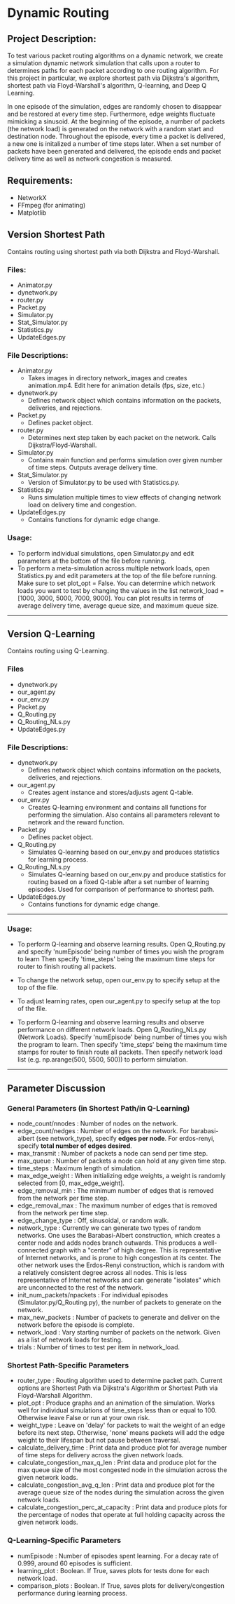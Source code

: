 # Dynamic Routing

## Project Description:
To test various packet routing algorithms on a dynamic network, we create a simulation dynamic network simulation that calls upon a router to determines paths for each packet according to one routing algorithm. For this project in particular, we explore shortest path via Dijkstra's algorithm, shortest path via Floyd-Warshall's algorithm, Q-learning, and Deep Q Learning. 

In one episode of the simulation, edges are randomly chosen to disappear and be restored at every time step. Furthermore, edge weights fluctuate mimicking a sinusoid. At the beginning of the episode, a number of packets (the network load) is generated on the network with a random start and destination node. Throughout the episode, every time a packet is delivered, a new one is initalized a number of time steps later. When a set number of packets have been generated and delivered, the episode ends and packet delivery time as well as network congestion is measured.

## Requirements:
- NetworkX
- FFmpeg (for animating)
- Matplotlib

## Version Shortest Path
Contains routing using shortest path via both Dijkstra and Floyd-Warshall.

### Files:
- Animator.py
- dynetwork.py
- router.py
- Packet.py
- Simulator.py
- Stat_Simulator.py
- Statistics.py
- UpdateEdges.py

### File Descriptions:
- Animator.py
    - Takes images in directory network_images and creates animation.mp4. Edit here for animation details (fps, size, etc.)
- dynetwork.py
    - Defines network object which contains information on the packets, deliveries, and rejections.
- Packet.py
    - Defines packet object.
- router.py
    - Determines next step taken by each packet on the network. Calls Dijkstra/Floyd-Warshall.
- Simulator.py
    - Contains main function and performs simulation over given number of time steps. Outputs average delivery time.
- Stat_Simulator.py
    - Version of Simulator.py to be used with Statistics.py.
- Statistics.py
    - Runs simulation multiple times to view effects of changing network load on delivery time and congestion.
- UpdateEdges.py
    - Contains functions for dynamic edge change.

### Usage:
- To perform individual simulations, open Simulator.py and edit parameters at the bottom of the file before running.
- To perform a meta-simulation across multiple network loads, open Statistics.py and edit parameters at the top of the file before running. Make sure to set plot_opt = False. You can determine which network loads you want to test by changing the values in the list network_load = [1000, 3000, 5000, 7000, 9000]. You can plot results in terms of average delivery time, average queue size, and maximum queue size.

---

## Version Q-Learning
Contains routing using Q-Learning.

### Files
- dynetwork.py
- our_agent.py
- our_env.py
- Packet.py
- Q_Routing.py
- Q_Routing_NLs.py
- UpdateEdges.py

### File Descriptions:
- dynetwork.py
	- Defines network object which contains information on the packets, deliveries, and rejections.
- our_agent.py
    - Creates agent instance and stores/adjusts agent Q-table.
- our_env.py
    - Creates Q-learning environment and contains all functions for performing the simulation. Also contains all parameters relevant to network and the reward function.
- Packet.py
	- Defines packet object.
- Q_Routing.py
    - Simulates Q-learning based on our_env.py and produces statistics for learning process.
- Q_Routing_NLs.py
    - Simulates Q-learning based on our_env.py and produce statistics for routing based on a fixed Q-table after a set number of learning episodes. Used for comparison of performance to shortest path.
- UpdateEdges.py
    - Contains functions for dynamic edge change.
---

### Usage:
- To perform Q-learning and observe learning results. Open Q_Routing.py and specify 'numEpisode' being number of times you wish the program to learn
Then specify 'time_steps' being the maximum time steps for router to finish routing all packets.

- To change the network setup, open our_env.py to specify setup at the top of the file.

- To adjust learning rates, open our_agent.py to specify setup at the top of the file.

- To perform Q-learning and observe learning results and observe performance on different network loads. Open Q_Routing_NLs.py (Network Loads). Specify 'numEpisode' being number of times you wish the program to learn. Then specify 'time_steps' being the maximum time stamps for router to finish route all packets. Then specify network load list (e.g. np.arange(500, 5500, 500)) to perform simulation.

---
## Parameter Discussion

### General Parameters (in Shortest Path/in Q-Learning)
- node_count/nnodes : Number of nodes on the network.
- edge_count/nedges : Number of edges on the network. For barabasi-albert (see network_type), specify **edges per node**. For erdos-renyi, specify **total number of edges desired**.
- max_transmit : Number of packets a node can send per time step.
- max_queue : Number of packets a node can hold at any given time step.
- time_steps : Maximum length of simulation.
- max_edge_weight : When initializing edge weights, a weight is randomly selected from [0, max_edge_weight].
- edge_removal_min : The minimum number of edges that is removed from the network per time step.
- edge_removal_max : The maximum number of edges that is removed from the network per time step.
- edge_change_type : Off, sinusoidal, or random walk.
- network_type : Currently we can generate two types of random networks. One uses the Barabasi-Albert construction, which creates a center node and adds nodes branch outwards. This produces a well-connected graph with a "center" of high degree. This is representative of Internet networks, and is prone to high congestion at its center. The other network uses the Erdos-Renyi construction, which is random with a relatively consistent degree across all nodes. This is less representative of Internet networks and can generate "isolates" which are unconnected to the rest of the network.
- init_num_packets/npackets : For individual episodes (Simulator.py/Q_Routing.py), the number of packets to generate on the network.
- max_new_packets : Number of packets to generate and deliver on the network before the episode is complete.
- network_load : Vary starting number of packets on the network. Given as a list of network loads for testing.
- trials : Number of times to test per item in network_load.

### Shortest Path-Specific Parameters
- router_type : Routing algorithm used to determine packet path. Current options are Shortest Path via Dijkstra's Algorithm or Shortest Path via Floyd-Warshall Algorithm.
- plot_opt : Produce graphs and an animation of the simulation. Works well for individual simulations of time_steps less than or equal to 100. Otherwise leave False or run at your own risk.
- weight_type : Leave on 'delay' for packets to wait the weight of an edge before its next step. Otherwise, 'none' means packets will add the edge weight to their lifespan but not pause between traversal.
- calculate_delivery_time : Print data and produce plot for average number of time steps for delivery across the given network loads.
- calculate_congestion_max_q_len : Print data and produce plot for the max queue size of the most congested node in the simulation across the given network loads.
- calculate_congestion_avg_q_len : Print data and produce plot for the average queue size of the nodes during the simulation across the given network loads.
- calculate_congestion_perc_at_capacity : Print data and produce plots for the percentage of nodes that operate at full holding capacity across the given network loads.

### Q-Learning-Specific Parameters
- numEpisode : Number of episodes spent learning. For a decay rate of 0.999, around 60 episodes is sufficient.
- learning_plot : Boolean. If True, saves plots for tests done for each network load.
- comparison_plots : Boolean. If True, saves plots for delivery/congestion performance during learning process.